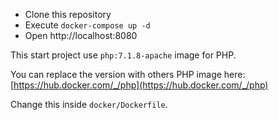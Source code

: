 - Clone this repository
- Execute `docker-compose up -d`
- Open http://localhost:8080

This start project use `php:7.1.8-apache` image for PHP.

You can replace the version with others PHP image here: [https://hub.docker.com/_/php](https://hub.docker.com/_/php)

Change this inside `docker/Dockerfile`.